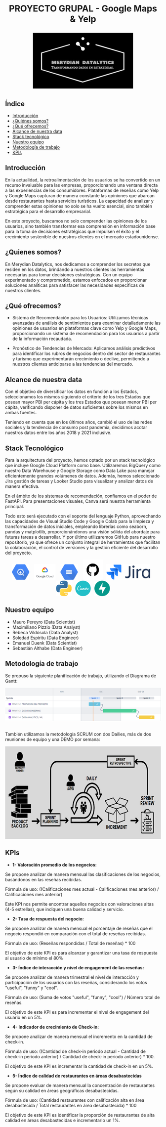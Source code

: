 <h1 align='center'>
 <p><b>PROYECTO GRUPAL - Google Maps & Yelp</b></p>
 <img src = 'img/logo merydian.jpeg' height = '180'></h1>

<div>
<h2>Índice</h2>

- [Introducción](#introducción)
- [¿Quiénes somos?](#¿quienes-somos)
- [¿Qué ofrecemos?](#¿qué-ofrecemos)
- [Alcance de nuestra data](#alcance-de-nuestra-data)
- [Stack tecnológico](#stack-tecnológico)
- [Nuestro equipo](#nuestro-equipo)
- [Metodología de trabajo](#metodología-de-trabajo)
- [KPIs](#kpis)
</div>

## Introducción
<p>En la actualidad, la retroalimentación de los usuarios se ha convertido en un recurso invaluable para las empresas, proporcionando una ventana directa a las experiencias de los consumidores. Plataformas de reseñas como Yelp y Google Maps capturan de manera constante las opiniones que abarcan desde restaurantes hasta servicios turísticos. La capacidad de analizar y comprender estas opiniones no solo se ha vuelto esencial, sino también estratégica para el desarrollo empresarial.

<p>En este proyecto, buscamos no solo comprender las opiniones de los usuarios, sino también transformar esa comprensión en información base para la toma de decisiones estratégicas que impulsen el éxito y el crecimiento sostenible de nuestros clientes en el mercado estadounidense.
<div>

## ¿Quienes somos?
<p>En Merydian Datalytics, nos dedicamos a comprender los secretos que residen en los datos, brindando a nuestros clientes las herramientas necesarias para tomar decisiones estratégicas. Con un equipo experimentado y comprometido, estamos enfocados en proporcionar soluciones analíticas para satisfacer las necesidades específicas de nuestros clientes.</p>
</div>

<div>

## ¿Qué ofrecemos?

- Sistema de Recomendación para los Usuarios:
Utilizamos técnicas avanzadas de análisis de sentimientos para examinar detalladamente las opiniones de usuarios en plataformas clave como Yelp y Google Maps, proporcionando un sistema de recomendación para los usuarios a partir de la información recaudada. 

- Pronóstico de Tendencias de Mercado:
Aplicamos análisis predictivos para identificar los rubros de negocios dentro del sector de restaurantes y turismo que experimentarán crecimiento o declive, permitiendo a nuestros clientes anticiparse a las tendencias del mercado.

</div>

## Alcance de nuestra data

<p>Con el objetivo de diversificar los datos en función a los Estados, seleccionamos los mismos siguiendo el criterio de los tres Estados que posean mayor PBI per cápita y los tres Estados que posean menor PBI per cápita, verificando disponer de datos suficientes sobre los mismos en ambas fuentes.</p>
<p>Teniendo en cuenta que en los últimos años, cambió el uso de las redes sociales y la tendencia de consumo post pandemia, decidimos acotar nuestros datos entre los años 2018 y 2021 inclusive.</p>


## Stack Tecnológico
<p>Para la arquitectura del proyecto, hemos optado por un stack tecnológico que incluye Google Cloud Platform como base. Utilizaremos BigQuery como nuestro Data Warehouse y Google Storage como Data Lake para manejar eficientemente grandes volúmenes de datos. Además, hemos seleccionado Jira gestión de tareas y Looker Studio para visualizar y analizar datos de manera efectiva. </p>
<p>En el ámbito de los sistemas de recomendación, confiamos en el poder de FastAPI. Para presentaciones visuales, Canva será nuestra herramienta principal. </p>
<p>Todo esto será ejecutado con el soporte del lenguaje Python, aprovechando las capacidades de Visual Studio Code y Google Colab para la limpieza y transformación de datos iniciales, empleando librerías como seaborn, pandas y matplotlib, proporcionándonos una visión sólida del abordaje para futuras tareas a desarrollar. Y por último utilizaremos GitHub para nuestro repositorio, ya que ofrece un conjunto integral de herramientas que facilitan la colaboración, el control de versiones y la gestión eficiente del desarrollo del proyecto.</p>
<div style="text-align: center;">
<img src = 'img/bigquery.png' height= '50'>&nbsp;&nbsp;&nbsp;&nbsp;<img src = 'img/cloud.png' height= '50'>&nbsp;&nbsp;&nbsp;&nbsp;<img src = 'img/storage.png' height= '50'>&nbsp;&nbsp;&nbsp;&nbsp;<img src = 'img/github.png' height= '65'>&nbsp;&nbsp;&nbsp;<img src = 'img/jira.png' height= '50'>&nbsp;&nbsp;&nbsp;<img src = 'img/python.png' height= '50'>&nbsp;&nbsp;&nbsp;<img src = 'img/canva.png' height= '50'>&nbsp;&nbsp;&nbsp;<img src = 'img/fastapi.png' height= '50'>
</div>


## Nuestro equipo
<p>

- Mauro Pereyro (Data Scientist)
- Maximiliano Pizzio (Data Analyst) 
- Rebeca Vildósola (Data Analyst)
- Soledad Espíritu (Data Engineer)
- Emanuel Duenk (Data Scientist)
- Sebastián Althabe (Data Engineer)
</p>


## Metodología de trabajo
<p>Se propuso la siguiente planificación de trabajo, utilizando el Diagrama de Gantt:</p>
<img src = 'img/diagrama de gantt.PNG'>
<br><br>
<p>También utilizamos la metodología SCRUM con dos Dailies, más de dos reuniones de equipo y una DEMO por semana:</p>
<img src = 'img/scrum.png' height = '300'>

## KPIs

- <b>1- Valoración promedio de los negocios:</b>
<p>Se propone analizar de manera mensual las clasificaciones de los negocios, basándonos en las reseñas recibidas.

<p>Fórmula de uso: ((Calificaciones mes actual - Calificaciones mes anterior) / Calificaciones mes anterior)

<p>Este KPI nos permite encontrar aquellos negocios con valoraciones altas (4-5 estrellas), que indiquen una buena calidad y servicio.

- <b>2- Tasa de respuesta del negocio:</b>
<p> Se propone analizar de manera mensual el porcentaje de reseñas que el negocio respondió en comparación con el total de reseñas recibidas.

<p>Fórmula de uso: (Reseñas respondidas / Total de reseñas) * 100

<p>El objetivo de este KPI es para alcanzar y garantizar una tasa de respuesta al usuario de mínimo el 80%

- <b>3- Índice de interacción y nivel de engagement de las reseñas:</b>

<p>Se propone analizar de manera trimestral el nivel de interacción y participación de los usuarios con las reseñas, considerando los votos "useful", "funny" y "cool".

<p>Fórmula de uso: (Suma de votos "useful", "funny", "cool") / Número total de reseñas.

<p>El objetivo de este KPI es para incrementar el nivel de engagement del usuario en un 5%.

- <b>4- Indicador de crecimiento de Check-in:</b>
<p>Se propone analizar de manera mensual el incremento en la cantidad de check-in.

<p>Fórmula de uso: ((Cantidad de check-in periodo actual - Cantidad de check-in periodo anterior) / Cantidad de check-in periodo anterior) * 100.

<p>El objetivo de este KPI es incrementar la cantidad de check-in en un 5%. 

- <b>5- Índice de calidad de restaurantes en áreas desabastecidas</b>

<p>Se propone evaluar de manera mensual la concentración de restaurantes según su calidad en áreas geográficas desabastecidas.

<p>Fórmula de uso: (Cantidad restaurantes con calificación alta en área desabastecida / Total restaurantes en área desabastecida) * 100

<p>El objetivo de este KPI es identificar la proporción de restaurantes de alta calidad en áreas desabastecidas e incrementarlo un 1%.